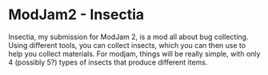 ModJam2 - Insectia
=======

Insectia, my submission for ModJam 2, is a mod all about bug collecting. 
Using different tools, you can collect insects, which you can then use to help you collect materials. 
For modjam, things will be really simple, with only 4 (possibly 5?) types of insects that produce different items.